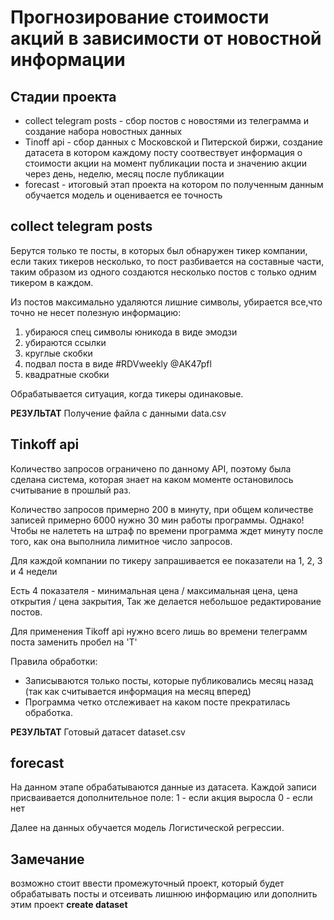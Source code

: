 # Прогнозирование стоимости акций в зависимости от новостной информации

## Стадии проекта

- collect telegram posts - сбор постов с новостями из телеграмма и создание набора новостных данных
- Tinoff api - сбор данных с Московской и Питерской биржи, создание датасета в котором каждому посту соотвествует информация о стоимости акции на момент публикации поста и значению акции через день, неделю, месяц после публикации
- forecast - итоговый этап проекта на котором по полученным данным обучается модель и оценивается ее точность

## collect telegram posts

Берутся только те посты, в которых был обнаружен тикер компании,
если таких тикеров несколько, то пост разбивается на составные части,
таким образом из одного создаются несколько постов с только одним тикером в каждом.

Из постов максимально удаляются лишние символы, убирается все,что точно не несет полезную информацию:
1. убираюся спец символы юникода в виде эмодзи
2. убираются ссылки
3. круглые скобки
4. подвал поста в виде #RDVweekly @AK47pfl
5. квадратные скобки

Обрабатывается ситуация, когда тикеры одинаковые.

**РЕЗУЛЬТАТ**
Получение файла с данными data.csv

## Tinkoff api

Количество запросов ограничено по данному API, поэтому была сделана система,
которая знает на каком моменте остановилось считывание в прошлый раз.

Количество запросов примерно 200 в минуту, при общем количестве записей примерно 6000
нужно 30 мин работы программы. Однако! Чтобы не налететь на штраф по времени программа
ждет минуту после того, как она выполнила лимитное число запросов.

Для каждой компании по тикеру запрашивается ее показатели на 1, 2, 3 и 4 недели

Есть 4 показателя - минимальная цена / максимальная цена, цена открытия / цена закрытия,
Так же делается небольшое редактирование постов.

Для применения Tikoff api нужно всего лишь во времени телеграмм поста заменить пробел на 'T'

Правила обработки:
- Записываются только посты, которые публиковались месяц назад (так как считывается информация на месяц вперед)
- Программа четко отслеживает на каком посте прекратилась обработка.

**РЕЗУЛЬТАТ**
Готовый датасет dataset.csv

## forecast

На данном этапе обрабатываются данные из датасета. 
Каждой записи присваивается дополнительное поле:
1 - если акция выросла
0 - если нет

Далее на данных обучается модель Логистической регрессии.

## Замечание

возможно стоит ввести промежуточный проект, который будет обрабатывать посты
и отсеивать лишнюю информацию или дополнить этим проект **create dataset**

